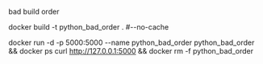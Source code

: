 bad build order

docker build -t python_bad_order . #--no-cache

docker run -d -p 5000:5000 --name python_bad_order python_bad_order && docker ps
curl http://127.0.0.1:5000 && docker rm -f python_bad_order